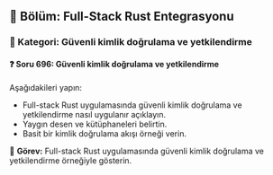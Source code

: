 ## 📘 Bölüm: Full-Stack Rust Entegrasyonu  
### 🔹 Kategori: Güvenli kimlik doğrulama ve yetkilendirme  
#### ❓ Soru 696: Güvenli kimlik doğrulama ve yetkilendirme

Aşağıdakileri yapın:

- Full-stack Rust uygulamasında güvenli kimlik doğrulama ve yetkilendirme nasıl uygulanır açıklayın.
- Yaygın desen ve kütüphaneleri belirtin.
- Basit bir kimlik doğrulama akışı örneği verin.

🔧 **Görev:** Full-stack Rust uygulamasında güvenli kimlik doğrulama ve yetkilendirme örneğiyle gösterin.
